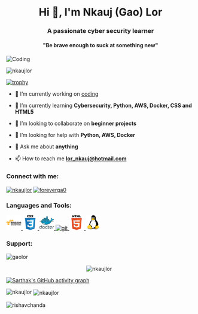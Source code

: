 


<h1 align="center">Hi 👋, I'm Nkauj (Gao) Lor</h1>
<h3 align="center">A passionate cyber security learner</h3>
<h4 align="center">"Be brave enough to suck at something new"</h4>
<img align="center"alt="Coding" src="https://c.tenor.com/sFPpFo7shwsAAAAd/ene-in-progress-smile.gif">
<p align="left"> <img src="https://komarev.com/ghpvc/?username=nkaujlor&label=Profile%20views&color=0e75b6&style=flat" alt="nkaujlor" /> </p>

[![trophy](https://github-profile-trophy.vercel.app/?username=NkaujLor&theme=onedark)](https://github.com/ryo-ma/github-profile-trophy)

- 🔭 I’m currently working on [coding](https://www.bayvalleytech.com/)

- 🌱 I’m currently learning **Cybersecurity, Python, AWS, Docker, CSS and HTML5**

- 👯 I’m looking to collaborate on **beginner projects**

- 🤝 I’m looking for help with **Python, AWS, Docker**

- 💬 Ask me about **anything**

- 📫 How to reach me **lor_nkauj@hotmail.com**



<h3 align="left">Connect with me:</h3>
<p align="left">
<a href="https://linkedin.com/in/nkaujlor" target="blank"><img align="center" src="https://raw.githubusercontent.com/rahuldkjain/github-profile-readme-generator/master/src/images/icons/Social/linked-in-alt.svg" alt="nkaujlor" height="30" width="40" /></a>
<a href="https://instagram.com/foreverga0" target="blank"><img align="center" src="https://raw.githubusercontent.com/rahuldkjain/github-profile-readme-generator/master/src/images/icons/Social/instagram.svg" alt="foreverga0" height="30" width="40" /></a>
</p>

<h3 align="left">Languages and Tools:</h3>
<p align="left"> <a href="https://aws.amazon.com" target="_blank" rel="noreferrer"> <img src="https://raw.githubusercontent.com/devicons/devicon/master/icons/amazonwebservices/amazonwebservices-original-wordmark.svg" alt="aws" width="40" height="40"/> </a> <a href="https://www.w3schools.com/css/" target="_blank" rel="noreferrer"> <img src="https://raw.githubusercontent.com/devicons/devicon/master/icons/css3/css3-original-wordmark.svg" alt="css3" width="40" height="40"/> </a> <a href="https://www.docker.com/" target="_blank" rel="noreferrer"> <img src="https://raw.githubusercontent.com/devicons/devicon/master/icons/docker/docker-original-wordmark.svg" alt="docker" width="40" height="40"/> </a> <a href="https://git-scm.com/" target="_blank" rel="noreferrer"> <img src="https://www.vectorlogo.zone/logos/git-scm/git-scm-icon.svg" alt="git" width="40" height="40"/> </a> <a href="https://www.w3.org/html/" target="_blank" rel="noreferrer"> <img src="https://raw.githubusercontent.com/devicons/devicon/master/icons/html5/html5-original-wordmark.svg" alt="html5" width="40" height="40"/> </a> <a href="https://www.linux.org/" target="_blank" rel="noreferrer"> <img src="https://raw.githubusercontent.com/devicons/devicon/master/icons/linux/linux-original.svg" alt="linux" width="40" height="40"/> </a> </p>

<h3 align="left">Support:</h3>
<p><a href="https://www.buymeacoffee.com/gaolor"> <img align="left" src="https://cdn.buymeacoffee.com/buttons/v2/default-yellow.png" height="50" width="210" alt="gaolor" /></a><br>


<p>&nbsp;<img align="center" src="https://github-readme-stats.vercel.app/api?username=nkaujlor&show_icons=true&locale=en" alt="nkaujlor" /></p>

[![Sarthak's GitHub activity graph](https://activity-graph.herokuapp.com/graph?username=nkaujlor&&theme=xcode)](https://github.com/nkaujlor)

<p><img align="left" src="https://github-readme-stats.vercel.app/api/top-langs?username=nkaujlor&show_icons=true&locale=en&layout=compact&theme=tokyonight" alt="nkaujlor" /></p>

<p>&nbsp;<img align="center" src="https://github-readme-stats.vercel.app/api?username=nkaujlor&show_icons=true&locale=en&theme=tokyonight" alt="nkaujlor" /></p>

<p><img align="center" src="https://github-readme-streak-stats.herokuapp.com/?user=nkaujlor&&theme=tokyonight" alt="rishavchanda" /></p>

